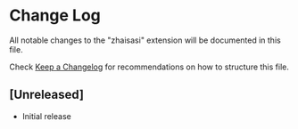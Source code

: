 # Change Log
All notable changes to the "zhaisasi" extension will be documented in this file.

Check [Keep a Changelog](http://keepachangelog.com/) for recommendations on how to structure this file.

## [Unreleased]
- Initial release
